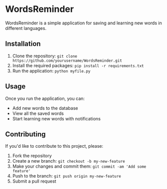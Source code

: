 # WordsReminder

WordsReminder is a simple application for saving and learning new words in different languages.

## Installation

1. Clone the repository: `git clone https://github.com/yourusername/WordsReminder.git`
2. Install the required packages: `pip install -r requirements.txt`
3. Run the application: `python myfile.py`

## Usage

Once you run the application, you can:

- Add new words to the database
- View all the saved words
- Start learning new words with notifications

## Contributing

If you'd like to contribute to this project, please:

1. Fork the repository
2. Create a new branch: `git checkout -b my-new-feature`
3. Make your changes and commit them: `git commit -am 'Add some feature'`
4. Push to the branch: `git push origin my-new-feature`
5. Submit a pull request


